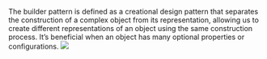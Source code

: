 The builder pattern is defined as a creational design pattern that separates the construction of a complex object from its representation, allowing us to create different representations of an object using the same construction process. It’s beneficial when an object has many optional properties or configurations.
<img src="https://media.geeksforgeeks.org/wp-content/uploads/20231009205829/gfg.png"/>
